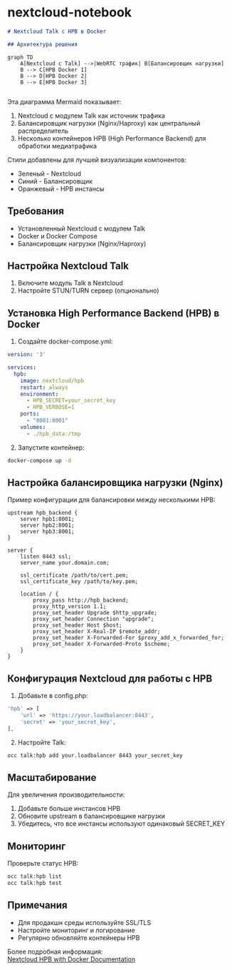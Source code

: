# nextcloud-notebook

```markdown
# Nextcloud Talk с HPB в Docker

## Архитектура решения

```
```mermaid
graph TD
    A[Nextcloud с Talk] -->|WebRTC трафик| B[Балансировщик нагрузки]
    B --> C[HPB Docker 1]
    B --> D[HPB Docker 2]
    B --> E[HPB Docker 3]
    
```

Эта диаграмма Mermaid показывает:
1. Nextcloud с модулем Talk как источник трафика
2. Балансировщик нагрузки (Nginx/Haproxy) как центральный распределитель
3. Несколько контейнеров HPB (High Performance Backend) для обработки медиатрафика

Стили добавлены для лучшей визуализации компонентов:
- Зеленый - Nextcloud
- Синий - Балансировщик
- Оранжевый - HPB инстансы

## Требования

- Установленный Nextcloud с модулем Talk
- Docker и Docker Compose
- Балансировщик нагрузки (Nginx/Haproxy)

## Настройка Nextcloud Talk

1. Включите модуль Talk в Nextcloud
2. Настройте STUN/TURN сервер (опционально)

## Установка High Performance Backend (HPB) в Docker

1. Создайте docker-compose.yml:

```yaml
version: '3'

services:
  hpb:
    image: nextcloud/hpb
    restart: always
    environment:
      - HPB_SECRET=your_secret_key
      - HPB_VERBOSE=1
    ports:
      - "8001:8001"
    volumes:
      - ./hpb_data:/tmp
```

2. Запустите контейнер:

```bash
docker-compose up -d
```

## Настройка балансировщика нагрузки (Nginx)

Пример конфигурации для балансировки между несколькими HPB:

```nginx
upstream hpb_backend {
    server hpb1:8001;
    server hpb2:8001;
    server hpb3:8001;
}

server {
    listen 8443 ssl;
    server_name your.domain.com;

    ssl_certificate /path/to/cert.pem;
    ssl_certificate_key /path/to/key.pem;

    location / {
        proxy_pass http://hpb_backend;
        proxy_http_version 1.1;
        proxy_set_header Upgrade $http_upgrade;
        proxy_set_header Connection "upgrade";
        proxy_set_header Host $host;
        proxy_set_header X-Real-IP $remote_addr;
        proxy_set_header X-Forwarded-For $proxy_add_x_forwarded_for;
        proxy_set_header X-Forwarded-Proto $scheme;
    }
}
```

## Конфигурация Nextcloud для работы с HPB

1. Добавьте в config.php:

```php
'hpb' => [
    'url' => 'https://your.loadbalancer:8443',
    'secret' => 'your_secret_key',
],
```

2. Настройте Talk:

```bash
occ talk:hpb add your.loadbalancer 8443 your_secret_key
```

## Масштабирование

Для увеличения производительности:
1. Добавьте больше инстансов HPB
2. Обновите upstream в балансировщике нагрузки
3. Убедитесь, что все инстансы используют одинаковый SECRET_KEY

## Мониторинг

Проверьте статус HPB:

```bash
occ talk:hpb list
occ talk:hpb test
```

## Примечания

- Для продакшн среды используйте SSL/TLS
- Настройте мониторинг и логирование
- Регулярно обновляйте контейнеры HPB

Более подробная информация:  
[Nextcloud HPB with Docker Documentation](https://github.com/nextcloud-snap/nextcloud-snap/wiki/How-to-configure-talk-HPB-with-Docker)
```
